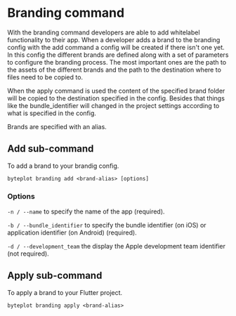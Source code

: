 # Branding command

With the branding command developers are able to add whitelabel functionality to their app. When a developer adds a brand to the branding config with the add command a config will be created if there isn't one yet. In this config the different brands are defined along with a set of parameters to configure the branding process. The most important ones are the path to the assets of the different brands and the path to the destination where to files need to be copied to.

When the apply command is used the content of the specified brand folder will be copied to the destination specified in the config. Besides that things like the bundle_identifier will changed in the project settings according to what is specified in the config.

Brands are specified with an alias.

## Add sub-command

To add a brand to your brandig config.

`byteplot branding add <brand-alias> [options]`

### Options

`-n / --name` to specify the name of the app (required).

`-b / --bundle_identifier` to specify the bundle identifier (on iOS) or application identifier (on Android) (required).

`-d / --development_team` the display the Apple development team identifier (not required).

## Apply sub-command

To apply a brand to your Flutter project.

`byteplot branding apply <brand-alias>`